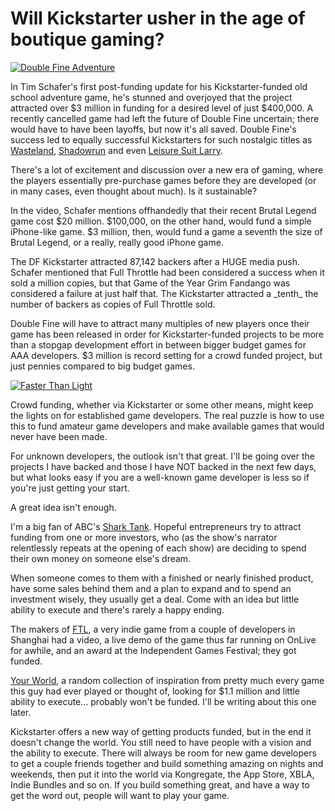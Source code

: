 # Will Kickstarter usher in the age of boutique gaming?

[![](http://westkarana.com/wp-content/uploads/2012/04/dfa-480x360.jpg "Double Fine Adventure")](http://westkarana.com/wp-content/uploads/2012/04/dfa.jpg)

In Tim Schafer's first post-funding update for his Kickstarter-funded old school adventure game, he's stunned and overjoyed that the project attracted over $3 million in funding for a desired level of just $400,000. A recently cancelled game had left the future of Double Fine uncertain; there would have to have been layoffs, but now it's all saved. Double Fine's success led to equally successful Kickstarters for such nostalgic titles as [Wasteland](http://www.kickstarter.com/projects/inxile/wasteland-2), [Shadowrun](http://www.kickstarter.com/projects/1613260297/shadowrun-returns) and even [Leisure Suit Larry](http://www.kickstarter.com/projects/leisuresuitlarry/make-leisure-suit-larry-come-again).

There's a lot of excitement and discussion over a new era of gaming, where the players essentially pre-purchase games before they are developed (or in many cases, even thought about much). Is it sustainable?

In the video, Schafer mentions offhandedly that their recent Brutal Legend game cost $20 million. $100,000, on the other hand, would fund a simple iPhone-like game. $3 million, then, would fund a game a seventh the size of Brutal Legend, or a really, really good iPhone game.

The DF Kickstarter attracted 87,142 backers after a HUGE media push. Schafer mentioned that Full Throttle had been considered a success when it sold a million copies, but that Game of the Year Grim Fandango was considered a failure at just half that. The Kickstarter attracted a \_tenth\_ the number of backers as copies of Full Throttle sold.

Double Fine will have to attract many multiples of new players once their game has been released in order for Kickstarter-funded projects to be more than a stopgap development effort in between bigger budget games for AAA developers. $3 million is record setting for a crowd funded project, but just pennies compared to big budget games.

[![](http://westkarana.com/wp-content/uploads/2012/04/ftl-480x360.jpg "Faster Than Light")](http://westkarana.com/wp-content/uploads/2012/04/ftl.jpg)

Crowd funding, whether via Kickstarter or some other means, might keep the lights on for established game developers. The real puzzle is how to use this to fund amateur game developers and make available games that would never have been made.

For unknown developers, the outlook isn't that great. I'll be going over the projects I have backed and those I have NOT backed in the next few days, but what looks easy if you are a well-known game developer is less so if you're just getting your start.

A great idea isn't enough.

I'm a big fan of ABC's [Shark Tank](http://abc.go.com/shows/shark-tank). Hopeful entrepreneurs try to attract funding from one or more investors, who (as the show's narrator relentlessly repeats at the opening of each show) are deciding to spend their own money on someone else's dream.

When someone comes to them with a finished or nearly finished product, have some sales behind them and a plan to expand and to spend an investment wisely, they usually get a deal. Come with an idea but little ability to execute and there's rarely a happy ending.

The makers of [FTL](http://www.kickstarter.com/projects/64409699/ftl-faster-than-light), a very indie game from a couple of developers in Shanghai had a video, a live demo of the game thus far running on OnLive for awhile, and an award at the Independent Games Festival; they got funded.

[Your World](http://www.kickstarter.com/projects/120873716/your-world), a random collection of inspiration from pretty much every game this guy had ever played or thought of, looking for $1.1 million and little ability to execute... probably won't be funded. I'll be writing about this one later.

Kickstarter offers a new way of getting products funded, but in the end it doesn't change the world. You still need to have people with a vision and the ability to execute. There will always be room for new game developers to get a couple friends together and build something amazing on nights and weekends, then put it into the world via Kongregate, the App Store, XBLA, Indie Bundles and so on. If you build something great, and have a way to get the word out, people will want to play your game.

